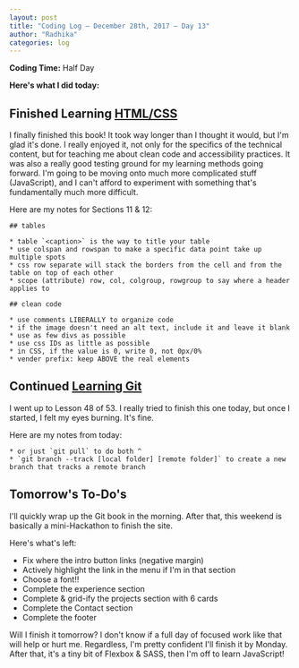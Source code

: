 ```yaml
---
layout: post
title: "Coding Log — December 28th, 2017 — Day 13"
author: "Radhika"
categories: log
---
```


**Coding Time:** Half Day


**Here's what I did today:**

## Finished Learning [HTML/CSS](https://learn.shayhowe.com/html-css/)

I finally finished this book! It took way longer than I thought it would, but I'm glad it's done. I really enjoyed it, not only for the specifics of the technical content, but for teaching me about clean code and accessibility practices. It was also a really good testing ground for my learning methods going forward. I'm going to be moving onto much more complicated stuff (JavaScript), and I can't afford to experiment with something that's fundamentally much more difficult. 


Here are my notes for Sections 11 & 12:

```
## tables

* table `<caption>` is the way to title your table
* use colspan and rowspan to make a specific data point take up multiple spots
* css row separate will stack the borders from the cell and from the table on top of each other
* scope (attribute) row, col, colgroup, rowgroup to say where a header applies to

## clean code

* use comments LIBERALLY to organize code
* if the image doesn't need an alt text, include it and leave it blank
* use as few divs as possible
* use css IDs as little as possible
* in CSS, if the value is 0, write 0, not 0px/0%
* vender prefix: keep ABOVE the real elements
```

## Continued [Learning Git](http://gitimmersion.com)

I went up to Lesson 48 of 53. I really tried to finish this one today, but once I started, I felt my eyes burning. It's fine.

Here are my notes from today:

```
* or just `git pull` to do both ^
* `git branch --track [local folder] [remote folder]` to create a new branch that tracks a remote branch
```

## Tomorrow's To-Do's

I'll quickly wrap up the Git book in the morning. After that, this weekend is basically a mini-Hackathon to finish the site. 

Here's what's left:

- Fix where the intro button links (negative margin)
- Actively highlight the link in the menu if I'm in that section 
- Choose a font!!
- Complete the experience section
- Complete & grid-ify the projects section with 6 cards
- Complete the Contact section
- Complete the footer

Will I finish it tomorrow? I don't know if a full day of focused work like that will help or hurt me. Regardless, I'm pretty confident I'll finish it by Monday. After that, it's a tiny bit of Flexbox & SASS, then I'm off to learn JavaScript!